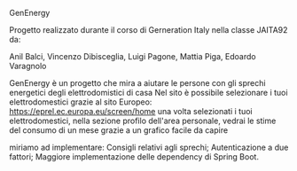 GenEnergy

Progetto realizzato durante il corso di Gerneration Italy nella classe JAITA92 da: 

Anil Balci, Vincenzo Dibisceglia, Luigi Pagone, Mattia Piga, Edoardo Varagnolo



GenEnergy è un progetto che mira a aiutare le persone con gli sprechi energetici degli elettrodomistici di casa
Nel sito è possibile selezionare i tuoi elettrodomestici grazie al sito Europeo:  https://eprel.ec.europa.eu/screen/home
una volta selezionati i tuoi elettrodomestici, nella sezione profilo dell'area personale, vedrai le stime del consumo di un mese grazie a un grafico facile da capire

miriamo ad implementare: 
Consigli relativi agli sprechi;
Autenticazione a due fattori;
Maggiore implementazione delle dependency di Spring Boot.

